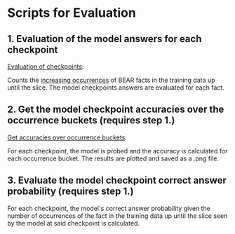 # Scripts for Evaluation

## 1. Evaluation of the model answers for each checkpoint

[Evaluation of checkpoints](get_model_checkpoint_answer_for_occurrences_in_slices_data.py):

Counts the [increasing occurrences](https://github.com/Jabbawukis/sample-efficiency-evaluation-results/tree/main/fact_matching_results/BEAR-big/wikimedia_wikipedia_20231101_en/evaluation_on_slices) of BEAR facts in the training data up until the slice.
The model checkpoints answers are evaluated for each fact.

## 2. Get the model checkpoint accuracies over the occurrence buckets (requires step 1.)

[Get accuracies over occurrence buckets](eval_model_checkpoint_accuracy_on_slices.py):

For each checkpoint, the model is probed and the accuracy is calculated for each occurrence bucket. The results are plotted
and saved as a .png file.

## 3. Evaluate the model checkpoint correct answer probability (requires step 1.)

For each checkpoint, the model's correct answer probability given the number of occurrences of the fact in the training
data up until the slice seen by the model at said checkpoint is calculated.